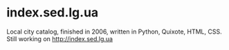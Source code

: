 # index.sed.lg.ua

Local city catalog, finished in 2006, written in Python, Quixote, HTML, CSS. Still working on http://index.sed.lg.ua